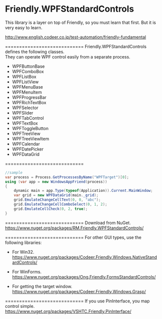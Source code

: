 Friendly.WPFStandardControls
============================

This library is a layer on top of
Friendly, so you must learn that first.
But it is very easy to learn.

http://www.english.codeer.co.jp/test-automation/friendly-fundamental  

============================
Friendly.WPFStandardControls defines the following classes.   
They can operate WPF control easily from a separate process.  

* WPFButtonBase  
* WPFComboBox  
* WPFListBox  
* WPFListView  
* WPFMenuBase  
* WPFMenuItem  
* WPFProgressBar  
* WPFRichTextBox  
* WPFSelector  
* WPFSlider  
* WPFTabControl  
* WPFTextBox  
* WPFToggleButton  
* WPFTreeView  
* WPFTreeViewItem  
* WPFCalendar  
* WPFDatePicker  
* WPFDataGrid  

============================
```cs  
//sample  
var process = Process.GetProcessesByName("WPFTarget")[0];  
using (var app = new WindowsAppFriend(process))  
{  
    dynamic main = app.Type(typeof(Application)).Current.MainWindow;  
    var grid = new WPFDataGrid(main._grid);  
    grid.EmulateChangeCellText(0, 0, "abc");  
    grid.EmulateChangeCellComboSelect(0, 1, 2);  
    grid.EmulateCellCheck(0, 2, true);  
}  
```

============================
Download from NuGet.  
https://www.nuget.org/packages/RM.Friendly.WPFStandardControls/  

============================
For other GUI types, use the following libraries:

* For Win32.  
https://www.nuget.org/packages/Codeer.Friendly.Windows.NativeStandardControls/  

* For WinForms.  
https://www.nuget.org/packages/Ong.Friendly.FormsStandardControls/  

* For getting the target window.  
https://www.nuget.org/packages/Codeer.Friendly.Windows.Grasp/  

============================
If you use PinInterface, you map control simple.  
https://www.nuget.org/packages/VSHTC.Friendly.PinInterface/



